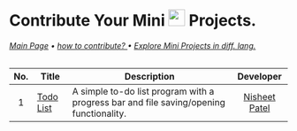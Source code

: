 # Contribute Your Mini <img src="https://img.shields.io/badge/.NET-5C2D91?style=for-the-badge&logo=.net&logoColor=white" height=30> Projects.
######  [Main Page](https://github.com/Nisheet-Patel/Mini-Projects)  •  [ how to contribute? ]() • [Explore Mini Projects in diff. lang.]()

| No. | Title | Description | Developer  |
|:--:| ------------- |-------------|:-----:|
| 1 | [Todo List](../VB.NET/Todo%20List/) | A simple to-do list program with a progress bar and file saving/opening functionality. | [Nisheet Patel](https://github.com/Nisheet-Patel) |
